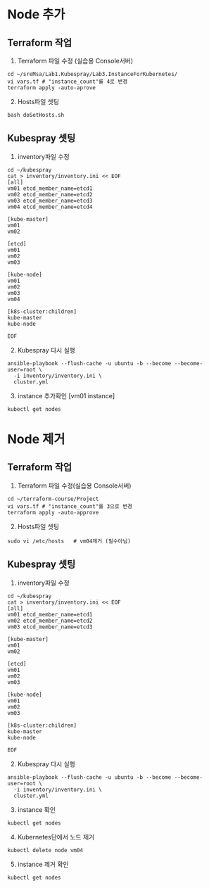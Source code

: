 # Node 추가
## Terraform 작업
1. Terraform 파일 수정 (실습용 Console서버)
```
cd ~/sreMsa/Lab1.Kubespray/Lab3.InstanceForKubernetes/
vi vars.tf # "instance_count"를 4로 변경
terraform apply -auto-aprove

```
2. Hosts파일 셋팅
```
bash doSetHosts.sh
```

## Kubespray 셋팅
1. inventory파일 수정
```
cd ~/kubespray
cat > inventory/inventory.ini << EOF
[all]
vm01 etcd_member_name=etcd1
vm02 etcd_member_name=etcd2
vm03 etcd_member_name=etcd3
vm04 etcd_member_name=etcd4

[kube-master]
vm01
vm02

[etcd]
vm01
vm02
vm03

[kube-node]
vm01
vm02
vm03
vm04

[k8s-cluster:children]
kube-master
kube-node

EOF
```


2. Kubespray 다시 실행
```
ansible-playbook --flush-cache -u ubuntu -b --become --become-user=root \
  -i inventory/inventory.ini \
  cluster.yml
```

3. instance 추가확인 [vm01 instance]
```
kubectl get nodes
```


# Node 제거
## Terraform 작업
1. Terraform 파일 수정(실습용 Console서버)
```
cd ~/terraform-course/Project
vi vars.tf # "instance_count"를 3으로 변경
terraform apply -auto-approve

```
2. Hosts파일 셋팅
```
sudo vi /etc/hosts   # vm04제거 (필수아님)
```

## Kubespray 셋팅
1. inventory파일 수정
```
cd ~/kubespray
cat > inventory/inventory.ini << EOF
[all]
vm01 etcd_member_name=etcd1
vm02 etcd_member_name=etcd2
vm03 etcd_member_name=etcd3

[kube-master]
vm01
vm02

[etcd]
vm01
vm02
vm03

[kube-node]
vm01
vm02
vm03

[k8s-cluster:children]
kube-master
kube-node

EOF
```


2. Kubespray 다시 실행
```
ansible-playbook --flush-cache -u ubuntu -b --become --become-user=root \
  -i inventory/inventory.ini \
  cluster.yml
```

3. instance 확인
```
kubectl get nodes
```

4. Kubernetes단에서 노드 제거
```
kubectl delete node vm04
```

5. instance 제거 확인
```
kubectl get nodes
```
